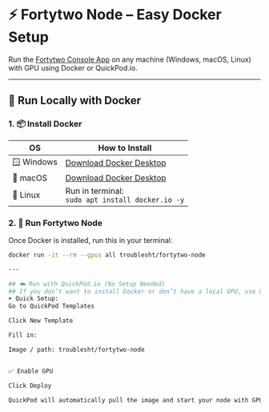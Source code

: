 # ⚡ Fortytwo Node – Easy Docker Setup

Run the [Fortytwo Console App](https://fortytwo.network) on any machine (Windows, macOS, Linux) with GPU using Docker or QuickPod.io.

---

## 🐳 Run Locally with Docker

### 1. 📦 Install Docker

| OS      | How to Install                                  |
|---------|--------------------------------------------------|
| 🪟 Windows | [Download Docker Desktop](https://www.docker.com/products/docker-desktop) |
| 🍎 macOS   | [Download Docker Desktop](https://www.docker.com/products/docker-desktop) |
| 🐧 Linux   | Run in terminal:<br>`sudo apt install docker.io -y` |

### 2. 🚀 Run Fortytwo Node

Once Docker is installed, run this in your terminal:

```bash
docker run -it --rm --gpus all troublesht/fortytwo-node

---

## ☁️ Run with QuickPod.io (No Setup Needed)
## If you don’t want to install Docker or don’t have a local GPU, use QuickPod:
➤ Quick Setup:
Go to QuickPod Templates

Click New Template

Fill in:

Image / path: troublesht/fortytwo-node


✅ Enable GPU

Click Deploy

QuickPod will automatically pull the image and start your node with GPU enabled.





